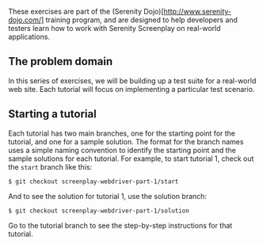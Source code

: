 These exercises are part of the (Serenity Dojo)[http://www.serenity-dojo.com/] training program, and are designed to help developers and testers learn how to work with Serenity Screenplay on real-world applications.

## The problem domain

In this series of exercises, we will be building up a test suite for a real-world web site. Each tutorial will focus on implementing a particular test scenario. 

## Starting a tutorial

Each tutorial has two main branches, one for the starting point for the tutorial, and one for a sample solution. The format for the branch names uses a simple naming convention to identify the starting point and the sample solutions for each tutorial. For example, to start tutorial 1, check out the `start` branch like this:
```
$ git checkout screenplay-webdriver-part-1/start
```

And to see the solution for tutorial 1, use the solution branch:
```
$ git checkout screenplay-webdriver-part-1/solution
```

Go to the tutorial branch to see the step-by-step instructions for that tutorial.
